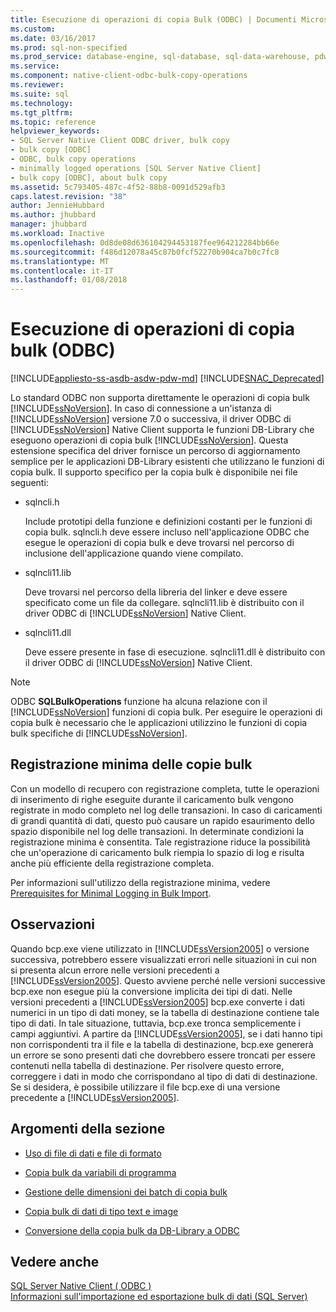 ```yaml
---
title: Esecuzione di operazioni di copia Bulk (ODBC) | Documenti Microsoft
ms.custom: 
ms.date: 03/16/2017
ms.prod: sql-non-specified
ms.prod_service: database-engine, sql-database, sql-data-warehouse, pdw
ms.service: 
ms.component: native-client-odbc-bulk-copy-operations
ms.reviewer: 
ms.suite: sql
ms.technology: 
ms.tgt_pltfrm: 
ms.topic: reference
helpviewer_keywords:
- SQL Server Native Client ODBC driver, bulk copy
- bulk copy [ODBC]
- ODBC, bulk copy operations
- minimally logged operations [SQL Server Native Client]
- bulk copy [ODBC], about bulk copy
ms.assetid: 5c793405-487c-4f52-88b8-0091d529afb3
caps.latest.revision: "38"
author: JennieHubbard
ms.author: jhubbard
manager: jhubbard
ms.workload: Inactive
ms.openlocfilehash: 0d8de08d636104294453187fee964212284bb66e
ms.sourcegitcommit: f486d12078a45c87b0fcf52270b904ca7b0c7fc8
ms.translationtype: MT
ms.contentlocale: it-IT
ms.lasthandoff: 01/08/2018
---
```

# <a name="performing-bulk-copy-operations-odbc"></a>Esecuzione di operazioni di copia bulk (ODBC)
[!INCLUDE[appliesto-ss-asdb-asdw-pdw-md](../../includes/appliesto-ss-asdb-asdw-pdw-md.md)]
[!INCLUDE[SNAC_Deprecated](../../includes/snac-deprecated.md)]

  Lo standard ODBC non supporta direttamente le operazioni di copia bulk [!INCLUDE[ssNoVersion](../../includes/ssnoversion-md.md)]. In caso di connessione a un'istanza di [!INCLUDE[ssNoVersion](../../includes/ssnoversion-md.md)] versione 7.0 o successiva, il driver ODBC di [!INCLUDE[ssNoVersion](../../includes/ssnoversion-md.md)] Native Client supporta le funzioni DB-Library che eseguono operazioni di copia bulk [!INCLUDE[ssNoVersion](../../includes/ssnoversion-md.md)]. Questa estensione specifica del driver fornisce un percorso di aggiornamento semplice per le applicazioni DB-Library esistenti che utilizzano le funzioni di copia bulk. Il supporto specifico per la copia bulk è disponibile nei file seguenti:  
  
-   sqlncli.h  
  
     Include prototipi della funzione e definizioni costanti per le funzioni di copia bulk. sqlncli.h deve essere incluso nell'applicazione ODBC che esegue le operazioni di copia bulk e deve trovarsi nel percorso di inclusione dell'applicazione quando viene compilato.  
  
-   sqlncli11.lib  
  
     Deve trovarsi nel percorso della libreria del linker e deve essere specificato come un file da collegare. sqlncli11.lib è distribuito con il driver ODBC di [!INCLUDE[ssNoVersion](../../includes/ssnoversion-md.md)] Native Client.  
  
-   sqlncli11.dll  
  
     Deve essere presente in fase di esecuzione. sqlncli11.dll è distribuito con il driver ODBC di [!INCLUDE[ssNoVersion](../../includes/ssnoversion-md.md)] Native Client.  
  
> [!NOTE]  
>  ODBC **SQLBulkOperations** funzione ha alcuna relazione con il [!INCLUDE[ssNoVersion](../../includes/ssnoversion-md.md)] funzioni di copia bulk. Per eseguire le operazioni di copia bulk è necessario che le applicazioni utilizzino le funzioni di copia bulk specifiche di [!INCLUDE[ssNoVersion](../../includes/ssnoversion-md.md)].  
  
## <a name="minimally-logging-bulk-copies"></a>Registrazione minima delle copie bulk  
 Con un modello di recupero con registrazione completa, tutte le operazioni di inserimento di righe eseguite durante il caricamento bulk vengono registrate in modo completo nel log delle transazioni. In caso di caricamenti di grandi quantità di dati, questo può causare un rapido esaurimento dello spazio disponibile nel log delle transazioni. In determinate condizioni la registrazione minima è consentita. Tale registrazione riduce la possibilità che un'operazione di caricamento bulk riempia lo spazio di log e risulta anche più efficiente della registrazione completa.  
  
 Per informazioni sull'utilizzo della registrazione minima, vedere [Prerequisites for Minimal Logging in Bulk Import](../../relational-databases/import-export/prerequisites-for-minimal-logging-in-bulk-import.md).  
  
## <a name="remarks"></a>Osservazioni  
 Quando bcp.exe viene utilizzato in [!INCLUDE[ssVersion2005](../../includes/ssversion2005-md.md)] o versione successiva, potrebbero essere visualizzati errori nelle situazioni in cui non si presenta alcun errore nelle versioni precedenti a [!INCLUDE[ssVersion2005](../../includes/ssversion2005-md.md)]. Questo avviene perché nelle versioni successive bcp.exe non esegue più la conversione implicita dei tipi di dati. Nelle versioni precedenti a [!INCLUDE[ssVersion2005](../../includes/ssversion2005-md.md)] bcp.exe converte i dati numerici in un tipo di dati money, se la tabella di destinazione contiene tale tipo di dati. In tale situazione, tuttavia, bcp.exe tronca semplicemente i campi aggiuntivi. A partire da [!INCLUDE[ssVersion2005](../../includes/ssversion2005-md.md)], se i dati hanno tipi non corrispondenti tra il file e la tabella di destinazione, bcp.exe genererà un errore se sono presenti dati che dovrebbero essere troncati per essere contenuti nella tabella di destinazione. Per risolvere questo errore, correggere i dati in modo che corrispondano al tipo di dati di destinazione. Se si desidera, è possibile utilizzare il file bcp.exe di una versione precedente a [!INCLUDE[ssVersion2005](../../includes/ssversion2005-md.md)].  
  
## <a name="in-this-section"></a>Argomenti della sezione  
  
-   [Uso di file di dati e file di formato](../../relational-databases/native-client-odbc-bulk-copy-operations/using-data-files-and-format-files.md)  
  
-   [Copia bulk da variabili di programma](../../relational-databases/native-client-odbc-bulk-copy-operations/bulk-copying-from-program-variables.md)  
  
-   [Gestione delle dimensioni dei batch di copia bulk](../../relational-databases/native-client-odbc-bulk-copy-operations/managing-bulk-copy-batch-sizes.md)  
  
-   [Copia bulk di dati di tipo text e image](../../relational-databases/native-client-odbc-bulk-copy-operations/bulk-copying-text-and-image-data.md)  
  
-   [Conversione della copia bulk da DB-Library a ODBC](../../relational-databases/native-client-odbc-bulk-copy-operations/converting-from-db-library-to-odbc-bulk-copy.md)  
  
## <a name="see-also"></a>Vedere anche  
 [SQL Server Native Client &#40; ODBC &#41;](../../relational-databases/native-client/odbc/sql-server-native-client-odbc.md)   
 [Informazioni sull'importazione ed esportazione bulk di dati &#40;SQL Server&#41;](../../relational-databases/import-export/bulk-import-and-export-of-data-sql-server.md)  
  
  

